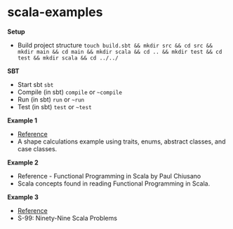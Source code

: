 # scala-examples

**Setup**

- Build project structure `touch build.sbt && mkdir src && cd src && mkdir main && cd main && mkdir scala && cd .. && mkdir test && cd test && mkdir scala && cd ../../`

**SBT**

- Start sbt `sbt`
- Compile (in sbt) `compile` or `~compile`
- Run (in sbt) `run` or `~run`
- Test (in sbt) `test` or `~test`

**Example 1**

- [Reference](https://www.scala-exercises.org/scala_tutorial)
- A shape calculations example using traits, enums, abstract classes, and case classes.

**Example 2**

- Reference - Functional Programming in Scala by Paul Chiusano
- Scala concepts found in reading Functional Programming in Scala.

**Example 3**

- [Reference](http://aperiodic.net/phil/scala/s-99/)
- S-99: Ninety-Nine Scala Problems
